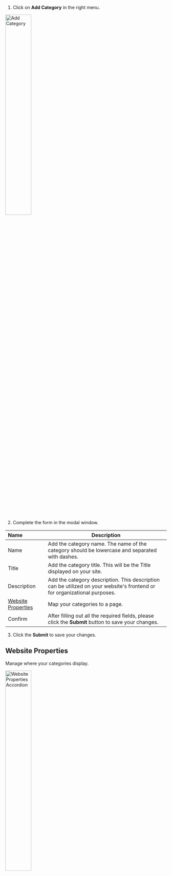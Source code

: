 1. Click on **Add Category** in the right menu.

<p><img src="../../../../../images/folders/add-collection.jpg" alt="Add Category" style="width: 40%;"></p>

2. Complete the form in the modal window.

**Name** | **Description**
:--- | ---
Name | Add the category name. The name of the category should be lowercase and separated with dashes.
Title | Add the category title. This will be the Title displayed on your site. 
Description | Add the category description. This description can be utilized on your website's frontend or<br> for organizational purposes.
[Website Properties](#website-properties) | Map your categories to a page.
Confirm | After filling out all the required fields, please click the **Submit** button to save your changes.

3. Click the **Submit** to save your changes.

## Website Properties

Manage where your categories display.

<p><img src="../../../../../images/folders/website-properties.jpg" alt="Website Properties Accordion" style="width: 40%;"></p>

<!-- **Name** | **Description**
:--- | ---
Page Template | Add page template by clicking the browse button. The page template will serve as an index for Datatable Categories. -->